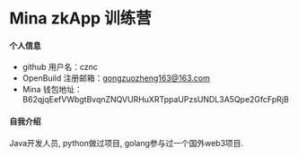 # Mina zkApp 训练营


#### 个人信息

- github 用户名：cznc
- OpenBuild 注册邮箱：gongzuozheng163@163.com
- Mina 钱包地址：B62qjqEefVWbgtBvqnZNQVURHuXRTppaUPzsUNDL3A5Qpe2GfcFpRjB

#### 自我介绍
Java开发人员, python做过项目, golang参与过一个国外web3项目. 
